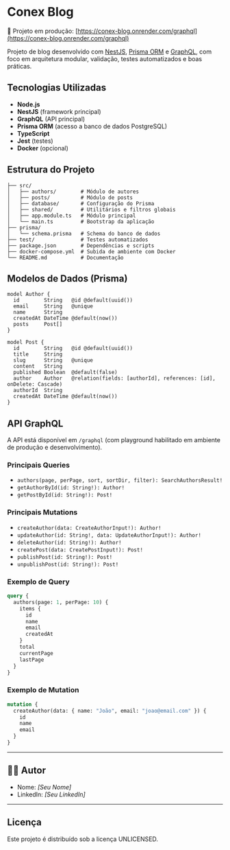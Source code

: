 # Conex Blog

🚀 Projeto em produção: [https://conex-blog.onrender.com/graphql](https://conex-blog.onrender.com/graphql)

Projeto de blog desenvolvido com [NestJS](https://nestjs.com/), [Prisma ORM](https://www.prisma.io/) e [GraphQL](https://graphql.org/), com foco em arquitetura modular, validação, testes automatizados e boas práticas.

## Tecnologias Utilizadas

- **Node.js**
- **NestJS** (framework principal)
- **GraphQL** (API principal)
- **Prisma ORM** (acesso a banco de dados PostgreSQL)
- **TypeScript**
- **Jest** (testes)
- **Docker** (opcional)

## Estrutura do Projeto

```
├── src/
│   ├── authors/        # Módulo de autores
│   ├── posts/          # Módulo de posts
│   ├── database/       # Configuração do Prisma
│   ├── shared/         # Utilitários e filtros globais
│   ├── app.module.ts   # Módulo principal
│   └── main.ts         # Bootstrap da aplicação
├── prisma/
│   └── schema.prisma   # Schema do banco de dados
├── test/               # Testes automatizados
├── package.json        # Dependências e scripts
├── docker-compose.yml  # Subida de ambiente com Docker
└── README.md           # Documentação
```

## Modelos de Dados (Prisma)

```prisma
model Author {
  id        String   @id @default(uuid())
  email     String   @unique
  name      String
  createdAt DateTime @default(now())
  posts     Post[]
}

model Post {
  id        String   @id @default(uuid())
  title     String
  slug      String   @unique
  content   String
  published Boolean  @default(false)
  author    Author   @relation(fields: [authorId], references: [id], onDelete: Cascade)
  authorId  String
  createdAt DateTime @default(now())
}
```

## API GraphQL

A API está disponível em `/graphql` (com playground habilitado em ambiente de produção e desenvolvimento).

### Principais Queries

- `authors(page, perPage, sort, sortDir, filter): SearchAuthorsResult!`
- `getAuthorById(id: String!): Author!`
- `getPostById(id: String!): Post!`

### Principais Mutations

- `createAuthor(data: CreateAuthorInput!): Author!`
- `updateAuthor(id: String!, data: UpdateAuthorInput!): Author!`
- `deleteAuthor(id: String!): Author!`
- `createPost(data: CreatePostInput!): Post!`
- `publishPost(id: String!): Post!`
- `unpublishPost(id: String!): Post!`

### Exemplo de Query

```graphql
query {
  authors(page: 1, perPage: 10) {
    items {
      id
      name
      email
      createdAt
    }
    total
    currentPage
    lastPage
  }
}
```

### Exemplo de Mutation

```graphql
mutation {
  createAuthor(data: { name: "João", email: "joao@email.com" }) {
    id
    name
    email
  }
}
```

---

## 👨‍💻 Autor

- Nome: _[Seu Nome]_
- LinkedIn: _[Seu LinkedIn]_

---

## Licença

Este projeto é distribuído sob a licença UNLICENSED.
